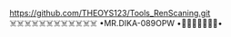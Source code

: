 

<!---
Sabriandika/Sabriandika is a ✨ special ✨ repository because its `README.md` (this file) appears on your GitHub profile.
You can click the Preview link to take a look at your changes.
--->
https://github.com/THEOYS123/Tools_RenScaning.git
☠️☠️☠️☠️☠️☠️☠️☠️☠️☠️☠️☠️
•MR.DIKA-089OPW
   •🥀🥀🥀🥀🥀🥀🥀•
